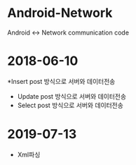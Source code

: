 # Android-Network
Android <-> Network communication code

# 2018-06-10

*Insert
post 방식으로 서버와 데이터전송
* Update
post 방식으로 서버와 데이터전송
* Select 
post 방식으로 서버와 데이터전송

# 2019-07-13
* Xml파싱

